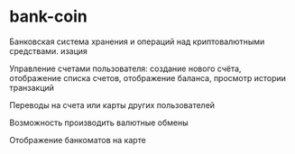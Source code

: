 # bank-coin
Банковская система хранения
и операций над криптовалютными средствами.
изация

Управление счетами пользователя: создание нового счёта, отображение списка
счетов, отображение баланса, просмотр истории транзакций

Переводы на счета или карты других пользователей

Возможность производить валютные обмены

Отображение банкоматов на карте
